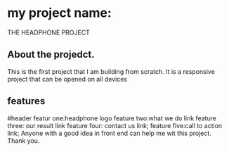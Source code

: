 # my project name:
 THE HEADPHONE PROJECT
 ## About the projedct.
 This is the first project that I am building from scratch.
 It is a responsive project that can be opened on all devices
## features
#header
featur one:headphone logo
feature two:what we do link
feature three: our result link
feature four: contact us link;
feature five:call to action link;
Anyone with a good idea in front end can help me wit this project.
Thank you.

